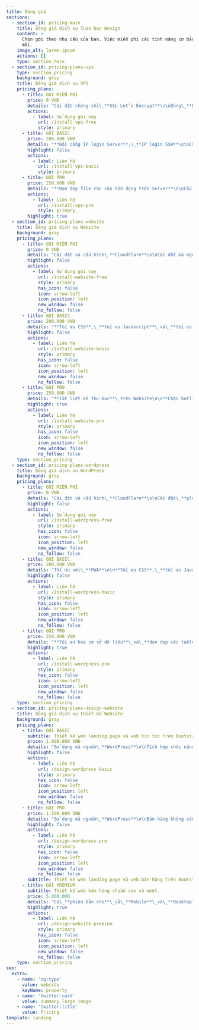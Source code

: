 ```yaml
---
title: Bảng giá
sections:
  - section_id: pricing-main
    title: Bảng giá dịch vụ Tuan Duc Design
    content: >
      Chọn gói theo nhu cầu của bạn. Việc miễn phí các tính năng cơ bản là mãi
      mãi.
    image_alt: lorem-ipsum
    actions: []
    type: section_hero
  - section_id: pricing-plans-vps
    type: section_pricing
    background: gray
    title: Bảng giá dịch vụ VPS
    pricing_plans:
      - title: GÓI MIỄN PHÍ
        price: 0 VNĐ
        details: "Cài đặt chứng chỉ\_**SSL Let’s Encrypt**\n\nDùng\_**LAMP**,**LEMP**\_hoặc\_**Script cài đặt VPS**\n"
        actions:
          - label: Sử dụng gói này
            url: /install-vps-free
            style: primary
      - title: GÓI BASIC
        price: 200.000 VNĐ
        details: "**Đổi cổng IP login Server**,\_**IP login SSH**\n\nCấu hình\_**Firewall**\n"
        highlight: false
        actions:
          - label: Liên hệ
            url: /install-vps-basic
            style: primary
      - title: GÓI PRO
        price: 250.000 VNĐ
        details: "**Dọn dẹp file rác còn tồn đọng trên Server**\n\nCấu hình\_**crontab tự động dọn dẹp**\_và\_**cập nhật Server**\_định kỳ\n"
        actions:
          - label: Liên hệ
            url: /install-vps-pro
            style: primary
        highlight: true
  - section_id: pricing-plans-website
    title: Bảng giá dịch vụ Website
    background: gray
    pricing_plans:
      - title: GÓI MIỄN PHÍ
        price: 0 VNĐ
        details: "Cài đặt và cấu hình\_**CloudFlare**\n\nCài đặt mã nguồn website (**WordPress**,\_**CodeIgniter**,\_**Laravel**)\n"
        highlight: false
        actions:
          - label: Sử dụng gói này
            url: /install-website-free
            style: primary
            has_icon: false
            icon: arrow-left
            icon_position: left
            new_window: false
            no_follow: false
      - title: GÓI BASIC
        price: 200.000 VNĐ
        details: "**Tối ưu CSS**,\_**tối ưu Javascript**\_và\_**tối ưu ảnh**\n\nHỗ trợ\_**tối ưu giao diện**\_và Font (**Google**,\_**Font-Awesome**, v v)\n"
        highlight: false
        actions:
          - label: Liên hệ
            url: /install-website-basic
            style: primary
            has_icon: false
            icon: arrow-left
            icon_position: left
            new_window: false
            no_follow: false
      - title: GÓI PRO
        price: 250.000 VNĐ
        details: "**Tắt liệt kê thư mục**\_trên Website\n\n**Chặn hotlink**\_(Không cho người khác download ảnh về local)\n"
        highlight: true
        actions:
          - label: Liên hệ
            url: /install-website-pro
            style: primary
            has_icon: false
            icon: arrow-left
            icon_position: left
            new_window: false
            no_follow: false
    type: section_pricing
  - section_id: pricing-plans-wordpress
    title: Bảng giá dịch vụ WordPress
    background: gray
    pricing_plans:
      - title: GÓI MIỄN PHÍ
        price: 0 VNĐ
        details: "Cài đặt và cấu hình\_**CloudFlare**\n\nCài đặt\_**plugin nén cache**\_và\_**plugin nén định dạng ảnh**\n\nCài đặt\_**CDN tăng tốc CSS**,\_**Javascript**\_và\_**ảnh**\n"
        highlight: false
        actions:
          - label: Sử dụng gói này
            url: /install-wordpress-free
            style: primary
            has_icon: false
            icon: arrow-left
            icon_position: left
            new_window: false
            no_follow: false
      - title: GÓI BASIC
        price: 200.000 VNĐ
        details: "Tối ưu với\_**PWA**\n\n**Tối ưu CSS**,\_**tối ưu Javascript**\_và\_**tối ưu ảnh**\n\n**Tối ưu giao diện**\_và\_**Font**\n"
        highlight: false
        actions:
          - label: Liên hệ
            url: /install-wordpress-basic
            style: primary
            has_icon: false
            icon: arrow-left
            icon_position: left
            new_window: false
            no_follow: false
      - title: GÓI PRO
        price: 250.000 VNĐ
        details: "**Tối ưu hóa cơ sở dữ liệu**\_và\_**dọn dẹp các table rác trong cơ sở dữ liệu**\n\n**Thay đổi tiền tố**\_trong\_**Database**\n\nXử lý các\_**vấn đề liên quan đến bảo mật**\n"
        highlight: true
        actions:
          - label: Liên hệ
            url: /install-wordpress-pro
            style: primary
            has_icon: false
            icon: arrow-left
            icon_position: left
            new_window: false
            no_follow: false
    type: section_pricing
  - section_id: pricing-plans-design-website
    title: Bảng giá dịch vụ thiết kế Website
    background: gray
    pricing_plans:
      - title: GÓI BASIC
        subtitle: Thiết kế web landing page và web tin tức trên Bootstrap.
        price: 1.000.000 VNĐ
        details: "Sử dụng mã nguồn\_**WordPress**\n\nTích hợp chức năng\_**Seo**\_riêng\n\nTích hợp chức năng\_**tùy biến giao diện và ADS**\n"
        highlight: false
        actions:
          - label: Liên hệ
            url: /design-wordpress-basic
            style: primary
            has_icon: false
            icon: arrow-left
            icon_position: left
            new_window: false
            no_follow: false
      - title: GÓI PRO
        price: 1.500.000 VNĐ
        details: "Sử dụng mã nguồn\_**WordPress**\n\nBán hàng không cần plugins\_**Woocommerce**\n\nTích hợp chức năng\_**Seo**\_riêng và\_**tuỳ biến giao diện**\n"
        highlight: false
        actions:
          - label: Liên hệ
            url: /design-wordpress-pro
            style: primary
            has_icon: false
            icon: arrow-left
            icon_position: left
            new_window: false
            no_follow: false
        subtitle: Thiết kế web landing page và web bán hàng trên Bootstrap.
      - title: GÓI PREMIUM
        subtitle: Thiết kế web bán hàng chuẩn seo và mượt.
        price: 5.000.000
        details: "Có\_**phiên bản cho**\_cả\_**Mobile**\_và\_**Desktop**\n\nTích hợp các\_**cổng thanh toán phổ biến nhất**\n\nTích hợp sẵn\_**giao diện AMP**\n"
        highlight: true
        actions:
          - label: Liên hệ
            url: /design-website-premium
            style: primary
            has_icon: false
            icon: arrow-left
            icon_position: left
            new_window: false
            no_follow: false
    type: section_pricing
seo:
  extra:
    - name: 'og:type'
      value: website
      keyName: property
    - name: 'twitter:card'
      value: summary_large_image
    - name: 'twitter:title'
      value: Pricing
template: landing
---
```

